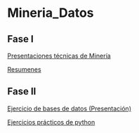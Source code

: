 # Mineria_Datos

## Fase I

[Presentaciones técnicas de Minería](https://github.com/JavIer-SS/Mineria-de-Datos-002/files/5270053/Presentacion_Outliers_002.pdf)

[Resumenes](https://github.com/JavierHdzzz/Mineria_Datos/releases/download/resumen_mdatos/RESUMENES_Mineria.de.Datos.pdf)

## Fase II

[Ejercicio de bases de datos (Presentación)](https://github.com/JavierHdzzz/Mineria_Datos/blob/master/Ejercicio%20pr%C3%A1ctico%20de%20Bases%20de%20Datos.pdf)

[Ejercicios prácticos de python](https://github.com/JavierHdzzz/Mineria_Datos/blob/master/PythonBasico_1599327-checkpoint.ipynb)
